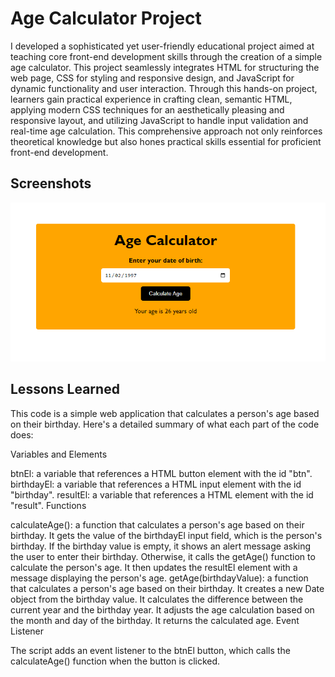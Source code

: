 
# Age Calculator Project

I developed a sophisticated yet user-friendly educational project aimed at teaching core front-end development skills through the creation of a simple age calculator. This project seamlessly integrates HTML for structuring the web page, CSS for styling and responsive design, and JavaScript for dynamic functionality and user interaction. Through this hands-on project, learners gain practical experience in crafting clean, semantic HTML, applying modern CSS techniques for an aesthetically pleasing and responsive layout, and utilizing JavaScript to handle input validation and real-time age calculation. This comprehensive approach not only reinforces theoretical knowledge but also hones practical skills essential for proficient front-end development.


## Screenshots

![App Screenshot](https://github.com/zaidaslam99/Age-Calculator-Project/blob/main/age_calc_screenshot.png)


## Lessons Learned

This code is a simple web application that calculates a person's age based on their birthday. Here's a detailed summary of what each part of the code does:

Variables and Elements

btnEl: a variable that references a HTML button element with the id "btn".
birthdayEl: a variable that references a HTML input element with the id "birthday".
resultEl: a variable that references a HTML element with the id "result".
Functions

calculateAge(): a function that calculates a person's age based on their birthday.
It gets the value of the birthdayEl input field, which is the person's birthday.
If the birthday value is empty, it shows an alert message asking the user to enter their birthday.
Otherwise, it calls the getAge() function to calculate the person's age.
It then updates the resultEl element with a message displaying the person's age.
getAge(birthdayValue): a function that calculates a person's age based on their birthday.
It creates a new Date object from the birthday value.
It calculates the difference between the current year and the birthday year.
It adjusts the age calculation based on the month and day of the birthday.
It returns the calculated age.
Event Listener

The script adds an event listener to the btnEl button, which calls the calculateAge() function when the button is clicked.


